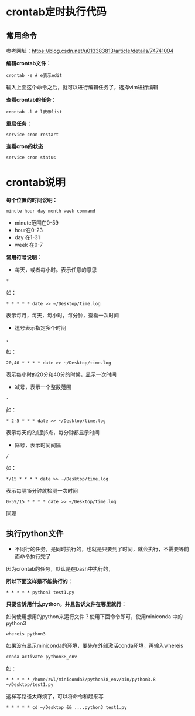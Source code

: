 # crontab定时执行代码

## 常用命令

参考网址：https://blog.csdn.net/u013383813/article/details/74741004

**编辑crontab文件：**

```
crontab -e # e表示edit
```

输入上面这个命令之后，就可以进行编辑任务了，选择vim进行编辑

**查看crontab的任务：**

```
crontab -l # l表示list
```

**重启任务：**

```
service cron restart
```

**查看cron的状态**

```
service cron status
```

# crontab说明

 **每个位置的时间说明：**

```
minute hour day month week command
```

- minute范围在0-59
- hour在0-23
- day 在1-31
- week 在0-7

**常用符号说明：**

- 每天，或者每小时。表示任意的意思

```
*
```

如：

```
* * * * * date >> ~/Desktop/time.log
```

表示每月，每天，每小时，每分钟，查看一次时间

- 逗号表示指定多个时间

```
，
```

如：

```
20,40 * * * * date >> ~/Desktop/time.log
```

表示每小时的20分和40分的时候，显示一次时间

- 减号，表示一个整数范围

```
-
```

如：

```
* 2-5 * * * date >> ~/Desktop/time.log
```

表示每天的2点到5点，每分钟都显示时间

- 除号，表示时间间隔

```
/
```

如：

```
*/15 * * * * date >> ~/Desktop/time.log
```

表示每隔15分钟就检测一次时间

```
0-59/15 * * * * date >> ~/Desktop/time.log
```

同理

## 执行python文件

- 不同行的任务，是同时执行的，也就是只要到了时间，就会执行，不需要等前面命令执行完了

因为crontab的任务，默认是在bash中执行的，

**所以下面这样是不能执行的：**

```
* * * * * python3 test1.py
```

**只要告诉用什么python，并且告诉文件在哪里就行：**

如何使用想用的python来运行文件？使用下面命令即可，使用miniconda 中的python3

```
whereis python3
```

如果没有显示miniconda的环境，要先在外部激活conda环境，再输入whereis

```
conda activate python38_env
```

如：

```
* * * * * /home/zwl/miniconda3/python38_env/bin/python3.8 ~/Desktop/test1.py
```

这样写路径太麻烦了，可以将命令和起来写

```
* * * * * cd ~/Desktop && ....python3 test1.py
```

